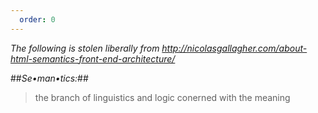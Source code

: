 ```yaml
---
  order: 0
---
```

*The following is stolen liberally from http://nicolasgallagher.com/about-html-semantics-front-end-architecture/*

##*Se•man•tics:*##
> the branch of linguistics and logic conerned with the meaning

